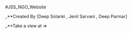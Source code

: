 #JSS_NGO_Website

_**Created By [Deep Solanki , Jenil Sarvani , Deep Parmar]

_**Take a view at =>

